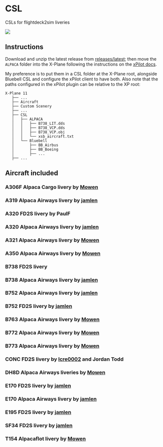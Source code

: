 # CSL
CSLs for flightdeck2sim liveries

<img src="https://cdn.discordapp.com/attachments/658391381391441920/731616647474970715/757-200_xp11_-_2020-07-11_22.02.55.png" />

## Instructions

Download and unzip the latest release from [releases/latest](https://github.com/flightdeck2sim/CSL/releases/latest); then move the `ALPACA` folder into the X-Plane following the instructions on the [xPilot docs](https://beta.xpilot-project.org/#/installation?id=install-additional-csl-packages).

My preference is to put them in a CSL folder at the X-Plane root, alongside Bluebell CSL and configure the xPilot client to have both. Also note that the paths configured in the xPilot plugin can be relative to the XP root:

```
X-Plane 11
   ├── ...
   ├── Aircraft
   ├── Custom Scenery
   ├── ...
   ├── CSL
   │   ├── ALPACA
   │   │   ├── B738_LIT.dds
   │   │   ├── B738_VCP.dds
   │   │   ├── B738_VCP.obj
   │   │   └── xsb_aircraft.txt
   │   └── Bluebell
   │       ├── BB_Airbus
   │       ├── BB_Boeing
   │       ├── ...
   ├── ...
```

## Aircraft included

### A306F Alpaca Cargo livery by [Mowen](https://github.com/DuckWhsiperer)

### A319 Alpaca Airways livery by [jamlen](https://github.com/jamlen)

### A320 FD2S livery by PaulF

### A320 Alpaca Airways livery by [jamlen](https://github.com/jamlen)

### A321 Alpaca Airways livery by [Mowen](https://github.com/DuckWhsiperer)

### A350 Alpaca Airways livery by [Mowen](https://github.com/DuckWhsiperer)

### B738 FD2S livery

### B738 Alpaca Airways livery by [jamlen](https://github.com/jamlen)

### B752 Alpaca Airways livery by [jamlen](https://github.com/jamlen)

### B752 FD2S livery by [jamlen](https://github.com/jamlen)

### B763 Alpaca Airways livery by [Mowen](https://github.com/DuckWhsiperer)

### B772 Alpaca Airways livery by [Mowen](https://github.com/DuckWhsiperer)

### B773 Alpaca Airways livery by [Mowen](https://github.com/DuckWhsiperer)

### CONC FD2S livery by [lcre0002](https://github.com/lcre0002) and Jordan Todd

### DH8D Alpaca Airways liveries by [Mowen](https://github.com/DuckWhsiperer)

### E170 FD2S livery by [jamlen](https://github.com/jamlen)

### E170 Alpaca Airways livery by [jamlen](https://github.com/jamlen)

### E195 FD2S livery by [jamlen](https://github.com/jamlen)

### SF34 FD2S livery by [jamlen](https://github.com/jamlen)

### T154 Alpacaflot livery by [Mowen](https://github.com/DuckWhsiperer)

